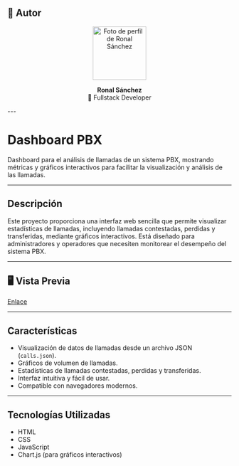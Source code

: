 ## 👤 Autor

<p align="center">
  <a href="https://github.com/sronaal">
    <img src="https://avatars.githubusercontent.com/u/88067203?v=4" width="120px" alt="Foto de perfil de Ronal Sánchez"/>
  </a>
</p>

<p align="center">
  <b>Ronal Sánchez</b>  
  <br />
  🚀 Fullstack Developer
</p>
---

# Dashboard PBX

Dashboard para el análisis de llamadas de un sistema PBX, mostrando métricas y gráficos interactivos para facilitar la visualización y análisis de las llamadas.

---

## Descripción

Este proyecto proporciona una interfaz web sencilla que permite visualizar estadísticas de llamadas, incluyendo llamadas contestadas, perdidas y transferidas, mediante gráficos interactivos. Está diseñado para administradores y operadores que necesiten monitorear el desempeño del sistema PBX.

---

## 🖥️ Vista Previa

[Enlace](https://sronaal.github.io/PetHome/)

---

## Características

- Visualización de datos de llamadas desde un archivo JSON (`calls.json`).
- Gráficos  de volumen de llamadas.
- Estadísticas de llamadas contestadas, perdidas y transferidas.
- Interfaz intuitiva y fácil de usar.
- Compatible con navegadores modernos.

---

## Tecnologías Utilizadas

- HTML
- CSS
- JavaScript
- Chart.js (para gráficos interactivos)
